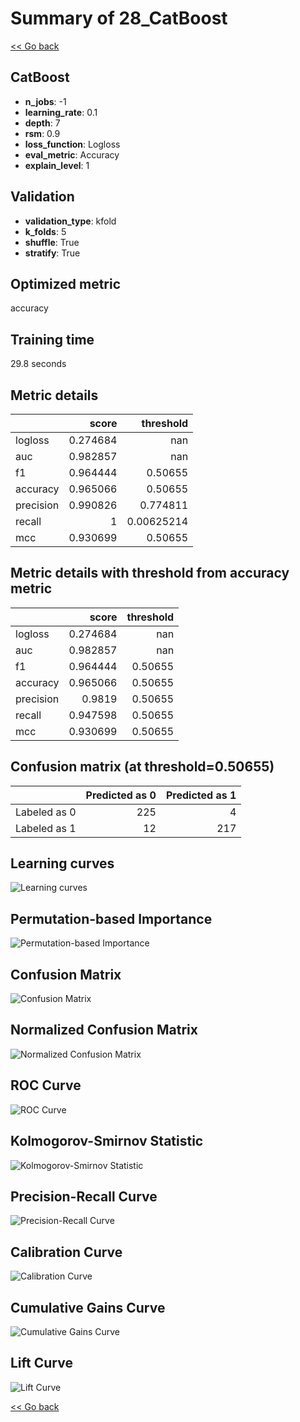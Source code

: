 # Summary of 28_CatBoost

[<< Go back](../README.md)


## CatBoost
- **n_jobs**: -1
- **learning_rate**: 0.1
- **depth**: 7
- **rsm**: 0.9
- **loss_function**: Logloss
- **eval_metric**: Accuracy
- **explain_level**: 1

## Validation
 - **validation_type**: kfold
 - **k_folds**: 5
 - **shuffle**: True
 - **stratify**: True

## Optimized metric
accuracy

## Training time

29.8 seconds

## Metric details
|           |    score |    threshold |
|:----------|---------:|-------------:|
| logloss   | 0.274684 | nan          |
| auc       | 0.982857 | nan          |
| f1        | 0.964444 |   0.50655    |
| accuracy  | 0.965066 |   0.50655    |
| precision | 0.990826 |   0.774811   |
| recall    | 1        |   0.00625214 |
| mcc       | 0.930699 |   0.50655    |


## Metric details with threshold from accuracy metric
|           |    score |   threshold |
|:----------|---------:|------------:|
| logloss   | 0.274684 |   nan       |
| auc       | 0.982857 |   nan       |
| f1        | 0.964444 |     0.50655 |
| accuracy  | 0.965066 |     0.50655 |
| precision | 0.9819   |     0.50655 |
| recall    | 0.947598 |     0.50655 |
| mcc       | 0.930699 |     0.50655 |


## Confusion matrix (at threshold=0.50655)
|              |   Predicted as 0 |   Predicted as 1 |
|:-------------|-----------------:|-----------------:|
| Labeled as 0 |              225 |                4 |
| Labeled as 1 |               12 |              217 |

## Learning curves
![Learning curves](learning_curves.png)

## Permutation-based Importance
![Permutation-based Importance](permutation_importance.png)
## Confusion Matrix

![Confusion Matrix](confusion_matrix.png)


## Normalized Confusion Matrix

![Normalized Confusion Matrix](confusion_matrix_normalized.png)


## ROC Curve

![ROC Curve](roc_curve.png)


## Kolmogorov-Smirnov Statistic

![Kolmogorov-Smirnov Statistic](ks_statistic.png)


## Precision-Recall Curve

![Precision-Recall Curve](precision_recall_curve.png)


## Calibration Curve

![Calibration Curve](calibration_curve_curve.png)


## Cumulative Gains Curve

![Cumulative Gains Curve](cumulative_gains_curve.png)


## Lift Curve

![Lift Curve](lift_curve.png)



[<< Go back](../README.md)
